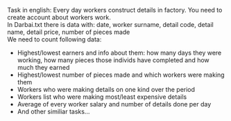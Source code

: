 Task in english:
Every day workers construct details in factory. You need to create account about workers work.  
In Darbai.txt there is data with: date, worker surname, detail code, detail name, detail price, number of pieces made  
We need to count following data:  
* Highest/lowest earners and info about them: how many days they were working, how many pieces those individs have completed and how much they earned  
* Highest/lowest number of pieces made and which workers were making them  
* Workers who were making details on one kind over the period  
* Workers list who were making most/least expensive details  
* Average of every worker salary and number of details done per day
* And other similiar tasks...
